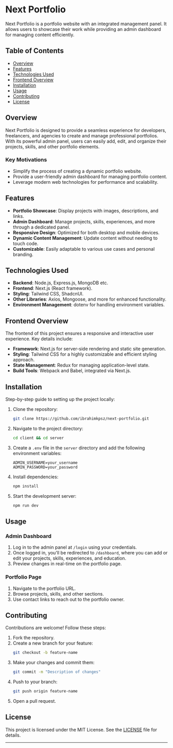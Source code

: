 # Next Portfolio

Next Portfolio is a portfolio website with an integrated management panel. It allows users to showcase their work while providing an admin dashboard for managing content efficiently.

## Table of Contents

- [Overview](#overview)
- [Features](#features)
- [Technologies Used](#technologies-used)
- [Frontend Overview](#frontend-overview)
- [Installation](#installation)
- [Usage](#usage)
- [Contributing](#contributing)
- [License](#license)

## Overview

Next Portfolio is designed to provide a seamless experience for developers, freelancers, and agencies to create and manage professional portfolios. With its powerful admin panel, users can easily add, edit, and organize their projects, skills, and other portfolio elements.

### Key Motivations

- Simplify the process of creating a dynamic portfolio website.
- Provide a user-friendly admin dashboard for managing portfolio content.
- Leverage modern web technologies for performance and scalability.

## Features

- **Portfolio Showcase**: Display projects with images, descriptions, and links.
- **Admin Dashboard**: Manage projects, skills, experiences, and more through a dedicated panel.
- **Responsive Design**: Optimized for both desktop and mobile devices.
- **Dynamic Content Management**: Update content without needing to touch code.
- **Customizable**: Easily adaptable to various use cases and personal branding.

## Technologies Used

- **Backend**: Node.js, Express.js, MongoDB etc.
- **Frontend**: Next.js (React framework).
- **Styling**: Tailwind CSS, ShadcnUI.
- **Other Libraries**: Axios, Mongoose, and more for enhanced functionality.
- **Environment Management**: dotenv for handling environment variables.

## Frontend Overview

The frontend of this project ensures a responsive and interactive user experience. Key details include:

- **Framework**: Next.js for server-side rendering and static site generation.
- **Styling**: Tailwind CSS for a highly customizable and efficient styling approach.
- **State Management**: Redux for managing application-level state.
- **Build Tools**: Webpack and Babel, integrated via Next.js.


## Installation

Step-by-step guide to setting up the project locally:

1. Clone the repository:
   ```bash
   git clone https://github.com/ibrahimkpsz/next-portfolio.git
   ```
2. Navigate to the project directory:
   ```bash
   cd client && cd server
   ```
3. Create a `.env` file in the `server` directory and add the following environment variables:
   ```env
   ADMIN_USERNAME=your_username
   ADMIN_PASSWORD=your_password
   ```
4. Install dependencies:
   ```bash
   npm install
   ```
5. Start the development server:
   ```bash
   npm run dev
   ```

## Usage

### Admin Dashboard

1. Log in to the admin panel at `/login` using your credentials.
2. Once logged in, you'll be redirected to `/dashboard`, where you can add or edit your projects, skills, experiences, and education.
3. Preview changes in real-time on the portfolio page.

### Portfolio Page

1. Navigate to the portfolio URL.
2. Browse projects, skills, and other sections.
3. Use contact links to reach out to the portfolio owner.

## Contributing

Contributions are welcome! Follow these steps:

1. Fork the repository.
2. Create a new branch for your feature:
   ```bash
   git checkout -b feature-name
   ```
3. Make your changes and commit them:
   ```bash
   git commit -m "Description of changes"
   ```
4. Push to your branch:
   ```bash
   git push origin feature-name
   ```
5. Open a pull request.

## License

This project is licensed under the MIT License. See the [LICENSE](LICENSE) file for details.

---

